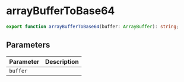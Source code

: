 <!--
 * @Author: luhaifeng666 youzui@hotmail.com
 * @Date: 2022-06-28 16:12:37
 * @LastEditors: luhaifeng666
 * @LastEditTime: 2022-06-28 16:13:07
 * @Description: 
-->
# arrayBufferToBase64

```ts
export function arrayBufferToBase64(buffer: ArrayBuffer): string;
```

## Parameters

| Parameter | Description |
|-----------|-------------|
| `buffer` | |